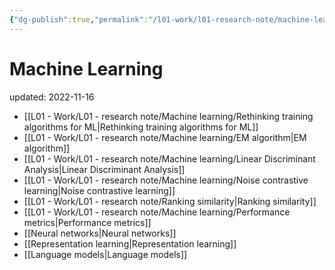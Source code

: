 ```yaml
---
{"dg-publish":true,"permalink":"/l01-work/l01-research-note/machine-learning/machine-learning/","dgPassFrontmatter":true}
---
```



# Machine Learning
updated: 2022-11-16

- [[L01 - Work/L01 - research note/Machine learning/Rethinking training algorithms for ML\|Rethinking training algorithms for ML]]
- [[L01 - Work/L01 - research note/Machine learning/EM algorithm\|EM algorithm]]
- [[L01 - Work/L01 - research note/Machine learning/Linear Discriminant Analysis\|Linear Discriminant Analysis]]
- [[L01 - Work/L01 - research note/Machine learning/Noise contrastive learning\|Noise contrastive learning]]
- [[L01 - Work/L01 - research note/Ranking similarity\|Ranking similarity]]
- [[L01 - Work/L01 - research note/Machine learning/Performance metrics\|Performance metrics]]
- [[Neural networks\|Neural networks]]
- [[Representation learning\|Representation learning]]
- [[Language models\|Language models]]